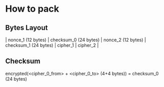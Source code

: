 # How to pack

## Bytes Layout

| nonce_1 (12 bytes) | checksum_0 (24 bytes) | nonce_2 (12 bytes) | checksum_1 (24 bytes) | cipher_1 | cipher_2 |

## Checksum

encrypted(<cipher_0_from> + <cipher_0_to> (4+4 bytes)) = checksum_0 (24 bytes)
